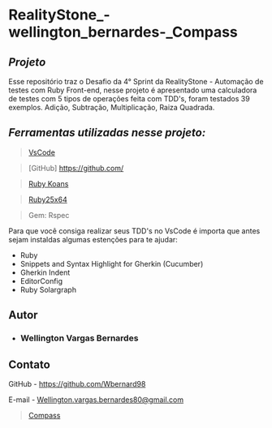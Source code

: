 # RealityStone_-wellington_bernardes-_Compass
## *Projeto*

Esse repositório traz o Desafio da 4° Sprint da RealityStone - Automação de testes com Ruby Front-end, nesse projeto é apresentado uma calculadora de testes com 5 tipos de operações feita com TDD's, foram testados 39 exemplos. Adição, Subtração, Multiplicação, Raiza Quadrada.

##  *Ferramentas utilizadas nesse projeto:*

>[VsCode](https://code.visualstudio.com/) 

>[GitHub]
>https://github.com/

>[Ruby Koans](http://rubykoans.com/)

>[Ruby25x64](https://rubyinstaller.org/downloads/)

>Gem: Rspec

Para que você consiga realizar seus TDD's no VsCode é importa que antes sejam instaldas algumas estenções para te ajudar:

* Ruby
* Snippets and Syntax Highlight for Gherkin (Cucumber)
* Gherkin Indent
* EditorConfig
* Ruby Solargraph
 



## Autor

* ### Wellington Vargas Bernardes

## Contato

GitHub - https://github.com/Wbernard98

E-mail - Wellington.vargas.bernardes80@gmail.com

>[Compass](https://compass.uol/)

